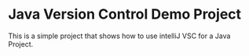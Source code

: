 # Java Version Control Demo Project

This is a simple project that shows how to use intelliJ VSC for a Java Project.